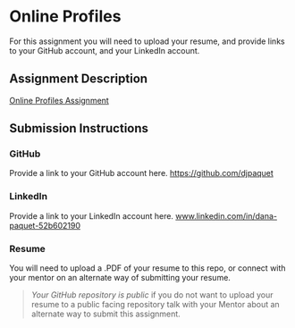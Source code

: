 # Online Profiles
For this assignment you will need to upload your resume, and provide links to your GitHub account, and your LinkedIn account.

## Assignment Description
[Online Profiles Assignment](https://education.launchcode.org/liftoff/assignments/online-profiles/)

## Submission Instructions
 
### GitHub
Provide a link to your GitHub account here.
https://github.com/djpaquet
 
### LinkedIn
Provide a link to your LinkedIn account here.
www.linkedin.com/in/dana-paquet-52b602190

### Resume
You will need to upload a .PDF of your resume to this repo, or connect with your mentor on an alternate way of submitting your resume.



> *Your GitHub repository is public* if you do not want to upload your resume to a public facing repository talk with your Mentor about an alternate way to submit this assignment.
